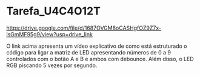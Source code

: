# Tarefa_U4C4O12T

https://drive.google.com/file/d/1687OVGM8oCASHgfOZ9Z7x-lsGmMF95g9/view?usp=drive_link 

O link acima apresenta um vídeo explicativo de como está estruturado o código para ligar a matriz de LED apresentando números de 0 a 9 controlados com o botão A e B e ambos com debounce. Além disso, o LED RGB piscando 5 vezes por segundo.
